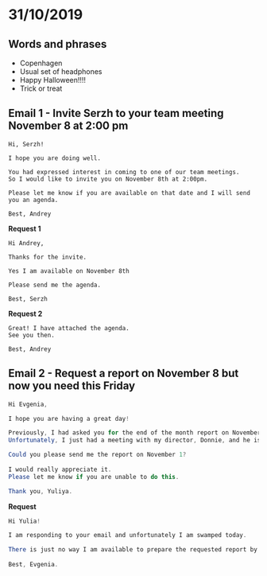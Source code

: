 # 31/10/2019

## Words and phrases

- Copenhagen
- Usual set of headphones
- Happy Halloween!!!!
- Trick or treat



## Email 1  - Invite Serzh to your team meeting November 8 at 2:00 pm

````
Hi, Serzh!

I hope you are doing well.

You had expressed interest in coming to one of our team meetings.
So I would like to invite you on November 8th at 2:00pm.

Please let me know if you are available on that date and I will send you an agenda.

Best, Andrey
````

**Request 1**

````
Hi Andrey,

Thanks for the invite.

Yes I am available on November 8th

Please send me the agenda.

Best, Serzh
````

**Request 2**

````
Great! I have attached the agenda.
See you then.

Best, Andrey
````



## Email 2 - Request a report on November 8 but now you need this Friday

````java
Hi Evgenia,

I hope you are having a great day!

Previously, I had asked you for the end of the month report on November 8th.
Unfortunately, I just had a meeting with my director, Donnie, and he is now requesting the report a week earlier.

Could you please send me the report on November 1?
    
I would really appreciate it.
Please let me know if you are unable to do this.

Thank you, Yuliya.
````

**Request**

````java
Hi Yulia!

I am responding to your email and unfortunately I am swamped today.

There is just no way I am available to prepare the requested report by tomorrow. I have several other deadlines tomorrow. Could I send it to you by end of day Monday?
    
Best, Evgenia.   
````

